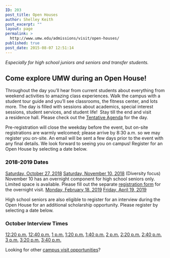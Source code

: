 ```yaml
---
ID: 203
post_title: Open Houses
author: Shelley Keith
post_excerpt: ""
layout: page
permalink: >
  http://www.umw.edu/admissions/visit/open-houses/
published: true
post_date: 2015-08-07 12:51:14
---
```

<em>Especially for high school juniors and seniors and transfer students.</em>
<h2>Come explore UMW during an Open House!</h2>
Throughout the day you’ll hear from current students about everything from weekend activities to amazing class experiences. Walk the campus with a student tour guide and you’ll see classrooms, the fitness center, and lots more. The day is filled with sessions about academics, special interest sessions, student services, and student life!  Stay till the end and visit a residence hall. Please check out the <a href="http://www.umw.edu/admissions/wp-content/uploads/sites/6/2018/02/Tentative-Agenda-Spring-2018.pdf">Tentative Agenda</a> for the day.

Pre-registration will close the weekday before the event, but on-site registrations are warmly welcomed; please arrive by 8:30 a.m. so we may register you on-site. An email will be sent a few days prior to the event with any final details. We look forward to seeing you on campus! Register for an Open House by selecting a date below.
<h3><span style="color: #000000"><strong>2018-2019 Dates</strong></span></h3>
<a href="https://umw.askadmissions.net/Portal/EI/ViewDetails?gid=623577152901052ba34ba497afcc2f51ea0921">Saturday, October 27, 2018</a>
<a href="https://umw.askadmissions.net/Portal/EI/ViewDetails?gid=62357789f24849ed364f0e89cfa2d0f947b958">Saturday, November 10, 2018</a> (Diversity focus)
November 10 has an overnight component for high school seniors only. Limited space is available.
Please fill out the separate <a href="https://umw.askadmissions.net/Portal/EI/ViewDetails?gid=623577bdf5d68341ee49e797088ba8efc0ae10">registration form</a> for the overnight visit.
<a href="https://umw.askadmissions.net/Portal/EI/ViewDetails?gid=62357733482f0d10c644c28ed3b7526d0d2eb8">Monday, February 18, 2019</a>
<a href="https://umw.askadmissions.net/Portal/EI/ViewDetails?gid=6235775aad02a1db1840519bb608f847dd1cef">Friday, April 19, 2019</a>

High school seniors are also eligible to register for an interview during the Open House for an additional scholarship opportunity. Please register by selecting a date below.
<h3>October Interview Times</h3>
<a href="https://umw.askadmissions.net/Portal/EI/ViewDetails?gid=623577e2f62efe0cb5430980b43f6f66cec579">12:20 p.m.</a>
<a href="https://umw.askadmissions.net/Portal/EI/ViewDetails?gid=6235772fa71a0fddac4fef9007f36316defc77">12:40 p.m.</a>
<a href="https://umw.askadmissions.net/Portal/EI/ViewDetails?gid=623577bd2e44cee60c4c9cbdb5449fdfb3e73c">1 p.m.</a>
<a href="https://umw.askadmissions.net/Portal/EI/ViewDetails?gid=623577366af14db08b453d826fc4f1159fd83c">1:20 p.m.</a>
<a href="https://umw.askadmissions.net/Portal/EI/ViewDetails?gid=62357784f0a79956674e41999762393e7f87f4">1:40 p.m.</a>
<a href="https://umw.askadmissions.net/Portal/EI/ViewDetails?gid=6235772a8ecab63ea7452b9c34b38c4de2b167">2 p.m.</a>
<a href="https://umw.askadmissions.net/Portal/EI/ViewDetails?gid=623577a41f7e530ad3485bb4bfbbb3fdb6aed9">2:20 p.m.</a>
<a href="https://umw.askadmissions.net/Portal/EI/ViewDetails?gid=62357721351bf7b17c4a89a94aa1201b46d29a">2:40 p.m.</a>
<a href="https://umw.askadmissions.net/Portal/EI/ViewDetails?gid=6235779071505c25cf4295be3eea3cd2a61067">3 p.m.</a>
<a href="https://umw.askadmissions.net/Portal/EI/ViewDetails?gid=623577529c57ff1c2847aa84355dbdee6703ce">3:20 p.m.</a>
<a href="https://umw.askadmissions.net/Portal/EI/ViewDetails?gid=623577a6810a9ca29d441189c8db3a3954b944">3:40 p.m.</a>

Looking for other <a href="http://www.umw.edu/admissions/visit/">campus visit opportunities</a>?